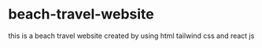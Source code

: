 # beach-travel-website
this is a beach travel website created by using html tailwind css and react js
